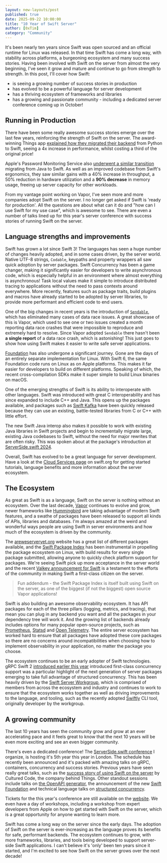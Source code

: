 ```yaml
---
layout: new-layouts/post
published: true
date: 2025-09-22 10:00:00
title: "10 Year of Swift Server"
author: [0xTim]
category: "Community"
---
```


It's been nearly ten years since Swift was open sourced and an official runtime for Linux was released. In that time Swift has come a long way, with stability across platforms, a burgeoning ecosystem and many success stories. Having been involved with Swift on the server from almost the very beginning, I've seen it grow and mature and continue to go from strength to strength. In this post, I'll cover how Swift:

* is seeing a growing number of success stories in production
* has evolved to be a powerful language for server development
* has a thriving ecosystem of frameworks and libraries
* has a growing and passionate community - including a dedicated server conference coming up in October!

## Running in Production

There have been some really awesome success stories emerge over the last few years, reinforcing the strength of Swift on the server. The award-winning Things app [explained how they migrated their backend](/blog/how-swifts-server-support-powers-things-cloud/) from Python to Swift, seeing a 4x increase in performance, whilst costing a third of the original price!

Apple's Password Monitoring Service also [underwent a similar transition](/blog/swift-at-apple-migrating-the-password-monitoring-service-from-java/) migrating from Java to Swift. As well as an improved codebase from Swift's ergonomics, they saw similar gains with a 40% increase in throughput, a 50% reduction in hardware utilization and a **90% decrease** in memory usage, freeing up server capacity for other workloads.

From my vantage point working on Vapor, I've seen more and more companies adopt Swift on the server. I no longer get asked if Swift is 'ready for production'. All the questions are about what can it do and "how can I use Swift for my use case", which is awesome to see. There are even a number of talks lined up for this year's server conference with success stories of running Swift on the server.

## Language strengths and improvements

Swift has grown a lot since Swift 3! The languages has seen a huge number of changes heavily adopted, and in some cases driven, by the server world. Native UTF-8 strings, `Codable`, keypaths and property wrappers all saw quick adoption by server packages. Swift Concurrency has been a game changer, making it significantly easier for developers to write asynchronous code, which is especially helpful in an environment where almost everything is asynchronous! Task local values make it simple to introduce distributed tracing to applications without the need to pass contexts around everywhere. More recently, features such as package traits, build plugins and macros have already started to be adopted by server libraries, to provide more performant and efficient code to end users.

One of the big changes in recent years is the introduction of [`Sendable`](https://docs.swift.org/swift-book/documentation/the-swift-programming-language/concurrency#Sendable-Types), which has eliminated many cases of data race issues. A great showcase of this is Vapor, which used to see one or two issues created a month reporting data race crashes that were impossible to reproduce and extremely hard to resolve. Since Vapor adopted `Sendable` there hasn't been **a single report** of a data race crash, which is astonishing! This just goes to show how using Swift makes it easier to write safe server applications. 

[Foundation](https://github.com/swiftlang/swift-foundation) has also undergone a significant journey. Gone are the days of an entirely separate implementation for Linux. With Swift 6, the same Foundation code runs on Linux as on Apple platforms. This makes it far easier for developers to build on different platforms. Speaking of which, the recent cross-compilation SDKs make it super simple to build Linux binaries on macOS.

One of the emerging strengths of Swift is its ability to interoperate with other languages. Swift was introduced with great C interoperability and has since expanded to include C++ and Java. This opens up the packages available, and packages such as [Swift Kafka](https://github.com/swift-server/swift-kafka-client) have been quickly released because they can use an existing, battle-tested libraries from C or C++ with little effort.

The new Swift Java interop also makes it possible to work with existing Java libraries in Swift projects and begin to incrementally migrate large, existing Java codebases to Swift, without the need for major rewrites that are often risky. This was spoken about at the package's introduction at [ServerSide.swift 2024](https://www.youtube.com/watch?v=wn6C_XEv1Mo).

Overall, Swift has evolved to be a great language for server development. Have a look at the [Cloud Services page](/get-started/cloud-services/) on swift.org for getting started tutorials, language benefits and more information about the server ecosystem. 

## The Ecosystem

As great as Swift is as a language, Swift on the server is nothing without an ecosystem. Over the last decade, [Vapor](https://vapor.codes) continues to evolve and grow, newer frameworks like [Hummingbird](https://hummingbird.codes) are taking advantage of modern Swift features, and a swathe of packages have been released to support all kinds of APIs, libraries and databases. I'm always amazed at the weird and wonderful ways people are using Swift in server environments and how much of the ecosystem is driven by the community.

The [areweserveryet.org](https://areweserveryet.org/) website has a great list of different packages available, and the [Swift Package Index](https://swiftpackageindex.com/search?query=platform%3Alinux) has been instrumental in propelling the package ecosystem on Linux, with build results for every single package submitted, allowing anyone to quickly check platform support for packages. We're seeing Swift pick up more acceptance in the server world and the recent [Valkey announcement for Swift](https://valkey.io/blog/valkey-swift/) is a testament to the efforts of the community in making Swift a first-class citizen on the server.

> Fun addendum - the Swift Package Index is itself built using Swift on the server, as one of the biggest (if not the biggest) open source Vapor applications!

Swift is also building an awesome observability ecosystem. It has API packages for each of the three pillars (logging, metrics, and tracing), that mean you can plug in any backend you want and all the packages in your dependency tree will work it. And the growing list of backends already includes options for many popular open-source projects, such as [Prometheus](https://github.com/swift-server/swift-prometheus), [Statsd](https://github.com/apple/swift-statsd-client) and [Open Telemetry](https://github.com/swift-otel/swift-otel). The entire server ecosystem has worked hard to ensure that all packages have adopted these core packages so there are no concerns around incompatibilities when choosing how to implement observability in your application, no matter the package you choose.

The ecosystem continues to be an early adopter of Swift technologies. gRPC Swift 2 [introduced earlier this year](/blog/grpc-swift-2/) introduced first-class concurrency support was a particular highlight of the next generation of server packages emerging to take full advantage of structured concurrency. This has been heavily driven by the [Swift Server Workgroup](/sswg/), which is comprised of members from across the ecosystem and industry and continues to work to ensure that the ecosystem works together as well as driving improvements to the language, and tooling, such as the recently adopted [Swiftly](/blog/introducing-swiftly_10/) CLI tool, originally developer by the workgroup.

## A growing community

The last 10 years has seen the community grow and grow at an ever accelerating pace and it feels great to know that the next 10 years will be even more exciting and see an even bigger community. 

There's even a dedicated conference! The [ServerSide.swift conference](https://www.serversideswift.info) I organize, is hosting it's 5th year this year in London. The schedule has recently been announced and it's packed with amazing talks on gRPC, containers, concurrency and success stories. Previous years have seen really great talks, such as the [success story of using Swift on the server](https://www.youtube.com/watch?v=oJArLZIQF8w) by Cultured Code, the company behind Things. Other standout sessions include talks on [the OpenAPI generator](https://www.youtube.com/watch?v=n1PRYVveLd0), the announcement of the new [Swift Foundation](https://www.youtube.com/watch?v=EUKSZiOaWKk) and technical language talks on [structured concurrency](https://www.youtube.com/watch?v=JmrnE7HUaDE).

Tickets for the this year's conference are still available on the [website](https://www.serversideswift.info). We even have a day of workshops, including a workshop from expert developers from Apple on how to get started with Swift on the server, which is a great opportunity for anyone wanting to learn more.

Swift has come a long way on the server since the early days. The adoption of Swift on the server is ever-increasing as the language proves its benefits for safe, performant backends. The ecosystem continues to grow, with more frameworks, libraries, and tools being developed to support server-side Swift applications. I can't believe it's 'only' been ten years since it started, and I'm excited to see how Swift on the server grows over the next decade!